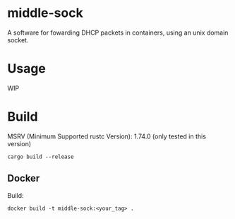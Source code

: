 # middle-sock

A software for fowarding DHCP packets in containers, using an unix domain socket.

# Usage

WIP

# Build

MSRV (Minimum Supported rustc Version): 1.74.0 (only tested in this version)

`cargo build --release`

## Docker

Build:

`docker build -t middle-sock:<your_tag> .`
